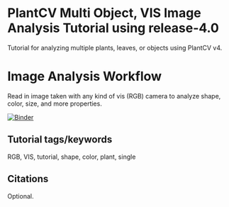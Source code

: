 # PlantCV Multi Object, VIS Image Analysis Tutorial using release-4.0
 Tutorial for analyzing multiple plants, leaves, or objects using PlantCV v4. 

# Image Analysis Workflow

Read in image taken with any kind of vis (RGB) camera to analyze shape, color, size, and more properties. 


[![Binder](https://mybinder.org/badge_logo.svg)](https://mybinder.org/v2/gh/danforthcenter/plantcv-tutorial-v4-multiobject/HEAD?labpath=index.ipynb)



## Tutorial tags/keywords

RGB, VIS, tutorial, shape, color, plant, single

## Citations

Optional.
